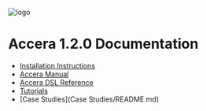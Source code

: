 [//]: # (Project: Accera)
[//]: # (Version: 1.2.0)

![logo](assets/Accera_darktext.png)

# Accera 1.2.0 Documentation

* [Installation Instructions](Install/README.md)
* [Accera Manual](Manual/README.md)
* [Accera DSL Reference](Reference/accera.md)
* [Tutorials](Tutorials/Tutorials.md)
* [Case Studies](Case Studies/README.md)
